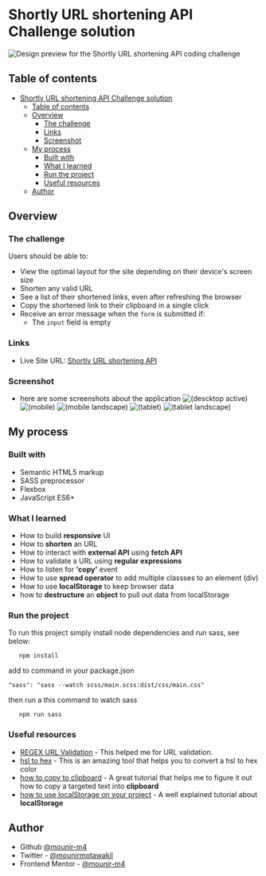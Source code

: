 # Shortly URL shortening API Challenge solution

![Design preview for the Shortly URL shortening API coding challenge](./dist/images/screenshots/Shortly-active.png)

## Table of contents

- [Shortly URL shortening API Challenge solution](#shortly-url-shortening-api-challenge-solution)
  - [Table of contents](#table-of-contents)
  - [Overview](#overview)
    - [The challenge](#the-challenge)
    - [Links](#links)
    - [Screenshot](#screenshot)
  - [My process](#my-process)
    - [Built with](#built-with)
    - [What I learned](#what-i-learned)
    - [Run the project](#run-the-project)
    - [Useful resources](#useful-resources)
  - [Author](#author)

## Overview

### The challenge

Users should be able to:

- View the optimal layout for the site depending on their device's screen size
- Shorten any valid URL
- See a list of their shortened links, even after refreshing the browser
- Copy the shortened link to their clipboard in a single click
- Receive an error message when the `form` is submitted if:
  - The `input` field is empty

### Links

- Live Site URL: [Shortly URL shortening API](https://shortly-url-api.netlify.app/)

### Screenshot

- here are some screenshots about the application
![(descktop active)](./dist/images/screenshots/Shortly-active.png)
![(mobile)](./dist/images/screenshots/Shortly-phone.png)
![(mobile landscape)](./dist/images/screenshots/Shortly-phone-landscape.png)
![(tablet)](./dist/images/screenshots/Shortly-tablets.png)
![(tablet landscape)](./dist/images/screenshots/Shortly-tablets-landscape.png)

## My process

### Built with

- Semantic HTML5 markup
- SASS preprocessor
- Flexbox
- JavaScript ES6+

### What I learned

- How to build **responsive** UI
- How to **shorten** an URL
- How to interact with **external API** using **fetch API**
- How to validate a URL using **regular expressions**
- How to listen for **'copy'** event
- How to use **spread operator**  to add multiple classses to an element (div)
- How to use **localStorage** to keep browser data 
- how to **destructure** an **object** to pull out data from localStorage  
  
### Run the project

To run this project simply install node dependencies and run sass, see below:

```shell
   npm install 
```

add to command in your package.json

```shell
"sass": "sass --watch scss/main.scss:dist/css/main.css"
```

then run a this command to watch sass

```shell
   npm run sass
```

### Useful resources

- [REGEX URL Validation](https://regexr.com/39nr7) - This helped me for URL validation.
- [hsl to hex](https://htmlcolors.com/hsl-to-hex) - This is an amazing tool that helps you to convert a hsl to hex color
- [how to copy to clipboard](https://www.w3schools.com/howto/howto_js_copy_clipboard.asp) - A great tutorial that helps me to figure it out how to copy a targeted text into **clipboard**
- [how to use localStorage on your project](https://developer.mozilla.org/en-US/docs/Web/API/Window/localStorage) - A well explained tutorial about **localStorage**

## Author

- Github [@mounir-m4](https://github.com/mounir-m4)
- Twitter - [@mounirmotawakil](https://twitter.com/mounirmotawakil)
- Frontend Mentor - [@mounir-m4](https://www.frontendmentor.io/profile/mounir-m4)